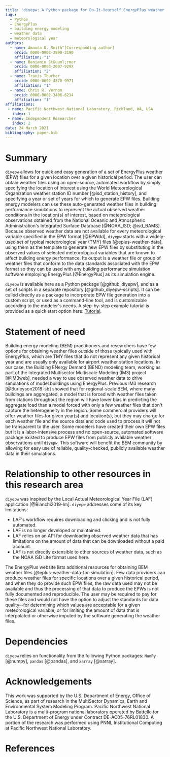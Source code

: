 ```yaml
---
title: 'diyepw: A Python package for Do-It-Yourself EnergyPlus weather file generation'
tags:
  - Python
  - EnergyPlus
  - building energy modeling
  - weather data
  - meteorological year
authors:
  - name: Amanda D. Smith^[Corresponding author]
    orcid: 0000-0003-2990-2190
    affiliation: "1"
  - name: Benjamin St&uuml;rmer
    orcid: 0000-0003-2007-929X
    affiliation: "2"
  - name: Travis Thurber
    orcid: 0000-0002-4370-9971
    affiliation: "1"
  - name: Chris R. Vernon
    orcid: 0000-0002-3406-6214
    affiliation: "1"
affiliations:
 - name: Pacific Northwest National Laboratory, Richland, WA, USA
   index: 1
 - name: Independent Researcher
   index: 2
date: 24 March 2021
bibliography: paper.bib
---
```


# Summary

`diyepw` allows for quick and easy generation of a set of EnergyPlus weather (EPW) files for a given location over a given historical period. The user can 
obtain weather files using an open-source, automated workflow by simply specifying the location of interest using the World Meteorological Organization 
weather station ID number [@isd_station_history], and specifying a year or set of years for which to generate EPW files. Building energy modelers can use these 
auto-generated weather files in building performance simulations to represent the actual observed weather conditions in the location(s) of interest, based 
on meteorological observations obtained from the National Oceanic and Atmospheric Administration's Integrated Surface Database [@NOAA_ISD; @isd_BAMS]. Because observed weather data are not available for every meteorological variable specified in the EPW format [@EPWdd], `diyepw` starts with a widely-used set of typical 
meteorological year (TMY) files [@eplus-weather-data], using them as the template to generate new EPW files by substituting in the observed values of selected 
meteorological variables that are known to affect building energy performance. Its output is a weather file or group of weather files that conform to the data 
standards associated with the EPW format so they can be used with any building performance simulation software employing EnergyPlus [@EnergyPlus] as its 
simulation engine. 

`diyepw` is available here as a Python package [@github_diyepw], and as a set of scripts in a separate repository [@github_diyepw-scripts]. It can be called 
directly as a package to incorporate EPW file generation into a custom script, or used as a command-line tool, and is customizable according to the modeler's 
needs. A step-by-step example tutorial is provided as a quick start option here: [Tutorial](https://diyepw.readthedocs.io/en/latest/README.html).

# Statement of need

Building energy modeling (BEM) practitioners and researchers have few options for obtaining weather files outside of those typically used with EnergyPlus, 
which are TMY files that do not represent any given historical year and are usually only available for airport weather station locations.  In our case, the 
Building ENergy Demand (BEND) modeling team, working as part of the Integrated Multisector Multiscale Modeling (IM3) project [@IM3web], needed a way to use 
observed weather data to drive simulations of model buildings using EnergyPlus. Previous IM3 research [@Burleyson2018-sb] showed that for regional-scale BEM, 
where many buildings are aggregated, a model that is forced with weather files taken from stations throughout the region will have lower bias in predicting the
aggregate load than a model forced with only a few weather files that don't capture the heterogeneity in the region. Some commercial providers will offer 
weather files for given year(s) and location(s), but they may charge for each weather file and the source data and code used to process it will not be 
transparent to the user. Some modelers have created their own EPW files but it is a labor-intensive process and no open-source, automated software package 
existed to produce EPW files from publicly available weather observations until `diyepw`. This software will benefit the BEM community by allowing for easy 
use of reliable, quality-checked, publicly available weather data in their simulations. 

# Relationship to other resources in this research area

`diyepw` was inspired by the Local Actual Meteorological Year File (LAF) application [@Bianchi2019-lm]. `diyepw` addresses some of its key limitations: 

- LAF's workflow requires downloading and clicking and is not fully automated.
- LAF is no longer developed or maintained.
- LAF relies on an API for downloading observed weather data that has limitations on the amount of data that can be downloaded without a paid account.
- LAF is not directly extensible to other sources of weather data, such as the NOAA ISD Lite format used here.

The EnergyPlus website lists additional resources for obtaining BEM weather files [@eplus-weather-data-for-simulation]. Few data providers can produce weather files for specific locations over a given historical period, and when they do provide such EPW files, the raw data used may not be available and thus the processing of that data to produce the EPWs is not fully documented and reproducible. The user may be required to pay for these files and would not have the option to adjust the standards for data quality--for determining which values are acceptable for a given meteorological variable, or for limiting the amount of data that is interpolated or otherwise imputed by the software generating the weather files.

# Dependencies

`diyepw` relies on functionality from the following Python packages: `NumPy` [@numpy], `pandas` [@pandas], and `xarray` [@xarray].

# Acknowledgements

This work was supported by the U.S. Department of Energy, Office of Science, as part of research in the MultiSector Dynamics, Earth and Environmental System Modeling Program. Pacific Northwest National Laboratory is a multi-program national laboratory operated by Battelle for the U.S. Department of Energy under Contract DE-AC05-76RL01830. A portion of the research was performed using PNNL Institutional Computing at Pacific Northwest National Laboratory. 

# References
